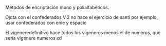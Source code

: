 Métodos de encriptación mono y polialfabéticos.


Ojota con el confederados V.2 no hace el ejercicio de santi por ejemplo, usar confederados con enie y espacio


El vigeneredefinitivo hace todos los vigeneres menos el de numeros, que sería vigenere numeros xd

